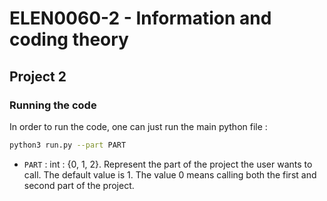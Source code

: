 # ELEN0060-2 - Information and coding theory
## Project 2
### Running the code
In order to run the code, one can just run the main python file : 
```sh
python3 run.py --part PART
```
* `PART` : int : {0, 1, 2}. Represent the part of the project the user wants to call. The default value is 1. The value 0 means calling both the first and second part of the project.
